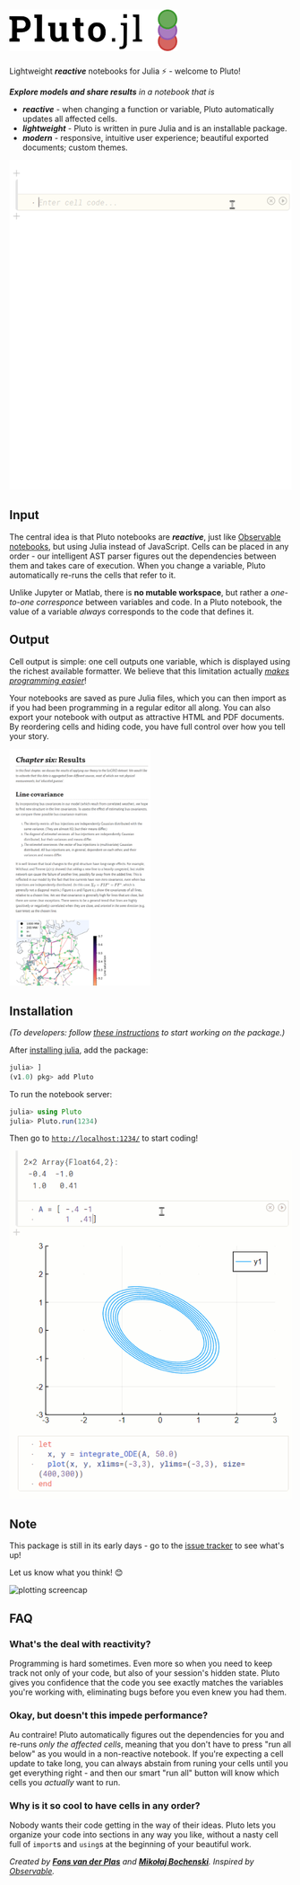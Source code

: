 <h1><img alt="Pluto.jl" src="assets/logo.svg" width=300 height=74 ></h1>

Lightweight ***reactive*** notebooks for Julia ⚡ - welcome to Pluto!

_**Explore models and share results** in a notebook that is_
- **_reactive_** - when changing a function or variable, Pluto automatically updates all affected cells.
- **_lightweight_** - Pluto is written in pure Julia and is an installable package.
- **_modern_** - responsive, intuitive user experience; beautiful exported documents; custom themes.

<img alt="reactivity screencap" src="demo/plutodemo.gif" >


## Input

The central idea is that Pluto notebooks are ***reactive***, just like [Observable notebooks](https://observablehq.com/@observablehq/observables-not-javascript), but using Julia instead of JavaScript. Cells can be placed in any order - our intelligent AST parser figures out the dependencies between them and takes care of execution. When you change a variable, Pluto automatically re-runs the cells that refer to it.

Unlike Jupyter or Matlab, there is **no mutable workspace**, but rather a _one-to-one corresponce_ between variables and code. In a Pluto notebook, the value of a variable _always_ corresponds to the code that defines it.

## Output

Cell output is simple: one cell outputs one variable, which is displayed using the richest available formatter. We believe that this limitation actually [_makes programming easier_](https://medium.com/@mbostock/a-better-way-to-code-2b1d2876a3a0)!

Your notebooks are saved as pure Julia files, which you can then import as if you had been programming in a regular editor all along. You can also export your notebook with output as attractive HTML and PDF documents. By reordering cells and hiding code, you have full control over how you tell your story.

<img alt="formatting screenshot" src="demo/formatting.png" width="50%">

## Installation

_(To developers: follow [these instructions](https://github.com/fonsp/Pluto.jl/blob/master/dev_instructions.md) to start working on the package.)_

After [installing julia](https://julialang.org/), add the package:
```julia
julia> ]
(v1.0) pkg> add Pluto
```

To run the notebook server:
```julia
julia> using Pluto
julia> Pluto.run(1234)
```

Then go to [`http://localhost:1234/`](http://localhost:1234/) to start coding!

<img alt="plotting screencap" src="demo/plutoODE.gif" >

## Note

This package is still in its early days - go to the [issue tracker](https://github.com/fonsp/Pluto.jl/issues) to see what's up!

Let us know what you think! 😊

<img alt="plotting screencap" src="https://user-images.githubusercontent.com/6933510/78135402-22d02d80-7422-11ea-900f-a8b01bdbd8d3.png" >

## FAQ

### What's the deal with reactivity?
Programming is hard sometimes. Even more so when you need to keep track not only of your code, but also of your session's hidden state. Pluto gives you confidence that the code you see exactly matches the variables you're working with, eliminating bugs before you even knew you had them.

### Okay, but doesn't this impede performance?
Au contraire! Pluto automatically figures out the dependencies for you and re-runs _only the affected cells_, meaning that you don't have to press "run all below" as you would in a non-reactive notebook. If you're expecting a cell update to take long, you can always abstain from runing your cells until you get everything right - and then our smart "run all" button will know which cells you _actually_ want to run.

### Why is it so cool to have cells in any order?
Nobody wants their code getting in the way of their ideas. Pluto lets you organize your code into sections in any way you like, without a nasty cell full of `import`s and `using`s at the beginning of your beautiful work.

_Created by [**Fons van der Plas**](https://github.com/fonsp) and [**Mikołaj Bochenski**](https://github.com/malyvsen). Inspired by [Observable](https://observablehq.com/)._
